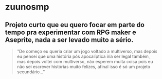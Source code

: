 # zuunosmp
## Projeto curto que eu quero focar em parte do tempo pra experimentar com RPG maker e Aseprite, nada a ser levado muito a sério.



> "De começo eu queria criar um jogo voltado a multiverso, mas depois eu pensei que uma história pós apocalíptica iria ser legal também, mas depois voltei com multiverso, não esperem muita coisa pois eu não sei escrever histórias muito felizes, afinal isso é só um projeto secundário..."
